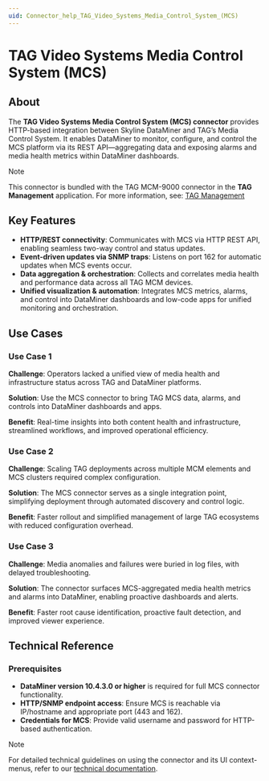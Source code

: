 ```yaml
---
uid: Connector_help_TAG_Video_Systems_Media_Control_System_(MCS)
---
```


# TAG Video Systems Media Control System (MCS)

## About

The **TAG Video Systems Media Control System (MCS) connector** provides HTTP-based integration between Skyline DataMiner and TAG’s Media Control System. It enables DataMiner to monitor, configure, and control the MCS platform via its REST API—aggregating data and exposing alarms and media health metrics within DataMiner dashboards.

> [!NOTE]
>
> This connector is bundled with the TAG MCM-9000 connector in the **TAG Management** application. For more information, see: [TAG Management](https://catalog.dataminer.services/details/0ef8f78a-beeb-4ec0-b321-e79b26b393ce)

## Key Features

- **HTTP/REST connectivity**: Communicates with MCS via HTTP REST API, enabling seamless two-way control and status updates.
- **Event-driven updates via SNMP traps**: Listens on port 162 for automatic updates when MCS events occur.  
- **Data aggregation & orchestration**: Collects and correlates media health and performance data across all TAG MCM devices.  
- **Unified visualization & automation**: Integrates MCS metrics, alarms, and control into DataMiner dashboards and low-code apps for unified monitoring and orchestration.  

## Use Cases

### Use Case 1

**Challenge**: Operators lacked a unified view of media health and infrastructure status across TAG and DataMiner platforms.  

**Solution**: Use the MCS connector to bring TAG MCS data, alarms, and controls into DataMiner dashboards and apps.  

**Benefit**: Real-time insights into both content health and infrastructure, streamlined workflows, and improved operational efficiency.

### Use Case 2

**Challenge**: Scaling TAG deployments across multiple MCM elements and MCS clusters required complex configuration.  

**Solution**: The MCS connector serves as a single integration point, simplifying deployment through automated discovery and control logic.  

**Benefit**: Faster rollout and simplified management of large TAG ecosystems with reduced configuration overhead.

### Use Case 3

**Challenge**: Media anomalies and failures were buried in log files, with delayed troubleshooting.  

**Solution**: The connector surfaces MCS-aggregated media health metrics and alarms into DataMiner, enabling proactive dashboards and alerts.  

**Benefit**: Faster root cause identification, proactive fault detection, and improved viewer experience.

## Technical Reference

### Prerequisites
- **DataMiner version 10.4.3.0 or higher** is required for full MCS connector functionality.
- **HTTP/SNMP endpoint access**: Ensure MCS is reachable via IP/hostname and appropriate port (443 and 162).  
- **Credentials for MCS**: Provide valid username and password for HTTP-based authentication.  

> [!NOTE]
> For detailed technical guidelines on using the connector and its UI context-menus, refer to our [technical documentation](xref:Connector_help_TAG_Video_Systems_Media_Control_System_(MCS)_Technical).
